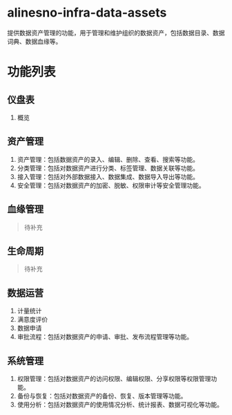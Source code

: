 # alinesno-infra-data-assets
提供数据资产管理的功能，用于管理和维护组织的数据资产，包括数据目录、数据词典、数据血缘等。

# 功能列表

## 仪盘表
1. 概览

## 资产管理
1. 资产管理：包括数据资产的录入、编辑、删除、查看、搜索等功能。
2. 分类管理：包括对数据资产进行分类、标签管理、数据关联等功能。
3. 接入管理：包括对外部数据接入、数据集成、数据导入导出等功能。
4. 安全管理：包括对数据资产的加密、脱敏、权限审计等安全管理功能。

## 血缘管理

> 待补充

## 生命周期

> 待补充

## 数据运营
1. 计量统计
2. 满意度评价
3. 数据申请
4. 审批流程：包括对数据资产的申请、审批、发布流程管理等功能。

## 系统管理
1. 权限管理：包括对数据资产的访问权限、编辑权限、分享权限等权限管理功能。
2. 备份与恢复：包括对数据资产的备份、恢复、版本管理等功能。
3. 使用分析：包括对数据资产的使用情况分析、统计报表、数据可视化等功能。
